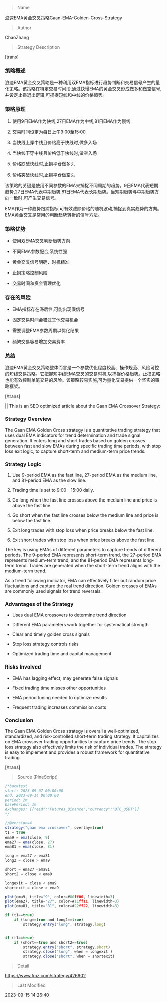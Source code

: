
> Name

浪速EMA黄金交叉策略Gaan-EMA-Golden-Cross-Strategy

> Author

ChaoZhang

> Strategy Description


[trans]

### 策略概述

浪速EMA黄金交叉策略是一种利用双EMA指标进行趋势判断和交易信号产生的量化策略。该策略在特定交易时间段,通过快慢EMA的黄金交叉形成做多和做空信号,并设定止损退出逻辑,可捕捉短线和中线的价格趋势。

### 策略原理 

1. 使用9日EMA作为快线,27日EMA作为中线,81日EMA作为慢线

2. 交易时间设定为每日上午9:00至15:00

3. 当快线上穿中线且价格高于快线时,做多入场

4. 当快线下穿中线且价格低于快线时,做空入场

5. 价格跌破快线时,止损平仓做多头

6. 价格突破快线时,止损平仓做空头

该策略的关键是使用不同参数的EMA来捕捉不同周期的趋势。9日EMA代表短期趋势,27日EMA代表中期趋势,81日EMA代表长期趋势。当短期趋势与中期趋势方向一致时,可产生交易信号。

EMA作为一种趋势跟踪指标,可有效滤除价格的随机波动,捕捉到真实趋势的方向。EMA黄金交叉是常用的判断趋势转折的信号方法。

### 策略优势

- 使用双EMA交叉判断趋势方向

- 不同EMA参数配合,系统性强

- 黄金交叉信号明确、时机精准

- 止损策略控制风险

- 交易时间和资金管理优化

### 存在的风险

- EMA指标存在滞后性,可能出现假信号

- 固定交易时间会错过其他交易机会

- 需要调整EMA参数周期以优化结果

- 频繁交易容易增加交易费率

### 总结

浪速EMA黄金交叉策略整体而言是一个参数优化程度较高、操作规范、风险可控的短线交易策略。它把握短中线EMA交叉的交易时机,以捕捉价格趋势。止损策略也能有效控制单笔交易的风险。该策略较易实施,可为量化交易提供一个坚实的策略框架。

[/trans]


||
This is an SEO optimized article about the Gaan EMA Crossover Strategy:

### Strategy Overview

The Gaan EMA Golden Cross strategy is a quantitative trading strategy that uses dual EMA indicators for trend determination and trade signal generation. It enters long and short trades based on golden crosses between fast and slow EMAs during specific trading time periods, with stop loss exit logic, to capture short-term and medium-term price trends.

### Strategy Logic

1. Use 9-period EMA as the fast line, 27-period EMA as the medium line, and 81-period EMA as the slow line.

2. Trading time is set to 9:00 - 15:00 daily. 

3. Go long when the fast line crosses above the medium line and price is above the fast line.

4. Go short when the fast line crosses below the medium line and price is below the fast line.

5. Exit long trades with stop loss when price breaks below the fast line. 

6. Exit short trades with stop loss when price breaks above the fast line.

The key is using EMAs of different parameters to capture trends of different periods. The 9-period EMA represents short-term trend, the 27-period EMA represents medium-term trend, and the 81-period EMA represents long-term trend. Trades are generated when the short-term trend aligns with the medium-term trend.

As a trend following indicator, EMA can effectively filter out random price fluctuations and capture the real trend direction. Golden crosses of EMAs are commonly used signals for trend reversals. 

### Advantages of the Strategy

- Uses dual EMA crossovers to determine trend direction

- Different EMA parameters work together for systematical strength 

- Clear and timely golden cross signals 

- Stop loss strategy controls risks

- Optimized trading time and capital management

### Risks Involved

- EMA has lagging effect, may generate false signals

- Fixed trading time misses other opportunities 

- EMA period tuning needed to optimize results

- Frequent trading increases commission costs

### Conclusion

The Gaan EMA Golden Cross strategy is overall a well-optimized, standardized, and risk-controlled short-term trading strategy. It capitalizes on EMA crossover trading opportunities to capture price trends. The stop loss strategy also effectively limits the risk of individual trades. The strategy is easy to implement and provides a robust framework for quantitative trading.

[/trans]



> Source (PineScript)

``` javascript
/*backtest
start: 2023-09-07 00:00:00
end: 2023-09-14 00:00:00
period: 2m
basePeriod: 1m
exchanges: [{"eid":"Futures_Binance","currency":"BTC_USDT"}]
*/

//@version=4
strategy("gaan ema crossover", overlay=true)
t1 = true
ema9 = ema(close, 9)
ema27 = ema(close, 27)
ema81 = ema(close, 81)

long = ema27 > ema81
long2 = close > ema9

short = ema27 <ema81
short2 = close < ema9

longexit = close < ema9
shortexit = close > ema9

plot(ema9, title="9", color=#00ff00, linewidth=3)
plot(ema27, title="27", color=#11ff11, linewidth=3)
plot(ema81, title="81", color=#22ff22, linewidth=3)

if (t1==true)
    if (long==true and long2==true)
        strategy.entry("long", strategy.long)


if (t1==true)
    if (short==true and short2==true)
        strategy.entry("short", strategy.short)
        strategy.close("long", when = longexit )
        strategy.close("short", when = shortexit)

```

> Detail

https://www.fmz.com/strategy/426902

> Last Modified

2023-09-15 14:26:40
